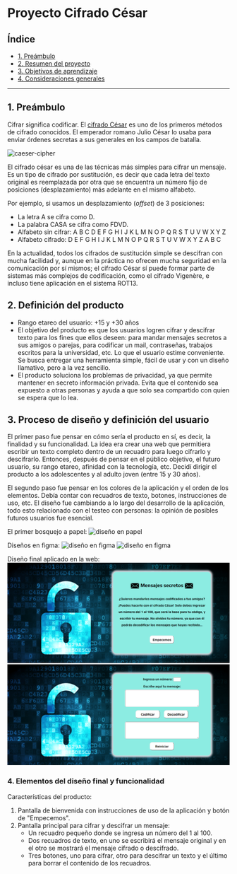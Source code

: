 # Proyecto Cifrado César

## Índice

* [1. Preámbulo](#1-preámbulo)
* [2. Resumen del proyecto](#2-definición-del-producto)
* [3. Objetivos de aprendizaje](#3-proceso-de-diseño-y-definición-del-usuario)
* [4. Consideraciones generales](#4-elementos-del-diseño-final-y-funcionalidad)

***

## 1. Preámbulo

Cifrar significa codificar. El [cifrado César](https://en.wikipedia.org/wiki/Caesar_cipher)
es uno de los primeros métodos de cifrado conocidos. El emperador romano Julio
César lo usaba para enviar órdenes secretas a sus generales en los campos de
batalla.

![caeser-cipher](https://upload.wikimedia.org/wikipedia/commons/thumb/2/2b/Caesar3.svg/2000px-Caesar3.svg.png)

El cifrado césar es una de las técnicas más simples para cifrar un mensaje. Es
un tipo de cifrado por sustitución, es decir que cada letra del texto original
es reemplazada por otra que se encuentra un número fijo de posiciones
(desplazamiento) más adelante en el mismo alfabeto.

Por ejemplo, si usamos un desplazamiento (_offset_) de 3 posiciones:

* La letra A se cifra como D.
* La palabra CASA se cifra como FDVD.
* Alfabeto sin cifrar: A B C D E F G H I J K L M N O P Q R S T U V W X Y Z
* Alfabeto cifrado: D E F G H I J K L M N O P Q R S T U V W X Y Z A B C

En la actualidad, todos los cifrados de sustitución simple se descifran con
mucha facilidad y, aunque en la práctica no ofrecen mucha seguridad en la
comunicación por sí mismos; el cifrado César sí puede formar parte de sistemas
más complejos de codificación, como el cifrado Vigenère, e incluso tiene
aplicación en el sistema ROT13.

## 2. Definición del producto

* Rango etareo del usuario: +15 y +30 años
* El objetivo del producto es que los usuarios logren cifrar y descifrar texto para los fines que ellos deseen: para mandar mensajes secretos a sus amigos o parejas, para codificar un mail, contraseñas, trabajos escritos para la universidad, etc. Lo que el usuario estime conveniente. Se busca entregar una herramienta simple, fácil de usar y con un diseño llamativo, pero a la vez sencillo.
* El producto soluciona los problemas de privacidad, ya que permite mantener en secreto información privada. Evita que el contenido sea expuesto a otras personas y ayuda a que solo sea compartido con quien se espera que lo lea.

## 3. Proceso de diseño y definición del usuario

El primer paso fue pensar en cómo sería el producto en sí, es decir, la finalidad y su funcionalidad. La idea era crear una web que permitiera escribir un texto completo dentro de un recuadro para luego cifrarlo y descifrarlo. Entonces, después de pensar en el público objetivo, el futuro usuario, su rango etareo, afinidad con la tecnología, etc. Decidí dirigir el producto a los adolescentes y al adulto joven (entre 15 y 30 años).

El segundo paso fue pensar en los colores de la aplicación y el orden de los elementos. Debía contar con recuadros de texto, botones, instrucciones de uso, etc. El diseño fue cambiando a lo largo del desarrollo de la aplicación, todo esto relacionado con el testeo con personas: la opinión de posibles futuros usuarios fue esencial.

El primer bosquejo a papel:
![diseño en papel](/src/images/diseñopapel.jpg)

Diseños en figma:
![diseño en figma](/src/images/diseño1.png)
![diseño en figma](/src/images/diseño2.png)

Diseño final aplicado en la web:
![diseño web](/src/images/web1.png)
![diseño web](/src/images/web2.png)


### 4. Elementos del diseño final y funcionalidad

Características del producto:
1. Pantalla de bienvenida con instrucciones de uso de la aplicación y botón de "Empecemos".
2. Pantalla principal para cifrar y descifrar un mensaje:
   * Un recuadro pequeño donde se ingresa un número del 1 al 100.
   * Dos recuadros de texto, en uno se escribirá el mensaje original y en el otro se mostrará el mensaje cifrado o descifrado.
   * Tres botones, uno para cifrar, otro para descifrar un texto y el último para borrar el contenido de los recuadros.

